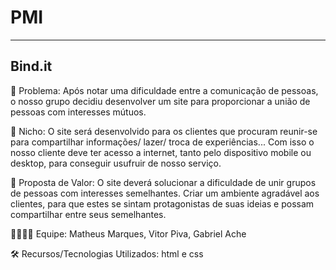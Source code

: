 # PMI
-------------------
Bind.it
-------------------
🙁 Problema: Após notar uma dificuldade entre a comunicação de pessoas, o nosso grupo decidiu desenvolver um site para proporcionar a união de pessoas com interesses mútuos. 

🙂 Nicho: O site será desenvolvido para os clientes que procuram reunir-se para compartilhar informações/ lazer/ troca de experiências... Com isso o nosso cliente deve ter acesso a internet, tanto pelo dispositivo mobile ou desktop, para conseguir usufruir de nosso serviço. 

🎁 Proposta de Valor: O site deverá solucionar a dificuldade de unir grupos de pessoas com interesses semelhantes. Criar um ambiente agradável aos clientes, para que estes se sintam protagonistas de suas ideias e possam compartilhar entre seus semelhantes.  

🧑‍💻👩‍💻 Equipe: Matheus Marques, Vitor Piva, Gabriel Ache

🛠️ Recursos/Tecnologias Utilizados: html e css 
